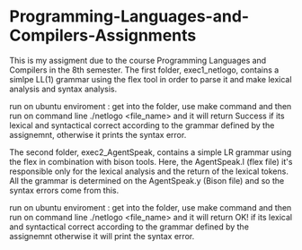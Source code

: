 # Programming-Languages-and-Compilers-Assignments
This is my assigment due to the course Programming Languages and Compilers in the 8th semester.
The first folder, exec1_netlogo, contains a simlpe LL(1) grammar using the flex tool in order to parse it and make lexical analysis and syntax analysis.

run on ubuntu enviroment : get into the folder, use make command and then run on command line ./netlogo <file_name> and it will return Success if its lexical and syntactical correct according to the grammar defined by the assignemnt, otherwise it prints the syntax error.

The second folder, exec2_AgentSpeak, contains a simple LR grammar using the flex in combination with bison tools. Here, the AgentSpeak.l (flex file) it's responsible only for the lexical analysis and the return of the lexical tokens. All the grammar is determined on the AgentSpeak.y (Bison file) and so the syntax errors come from this.     

run on ubuntu enviroment : get into the folder, use make command and then run on command line ./netlogo <file_name> and it will return OK! if its lexical and syntactical correct according to the grammar defined by the assignemnt otherwise it will print the syntax error.
